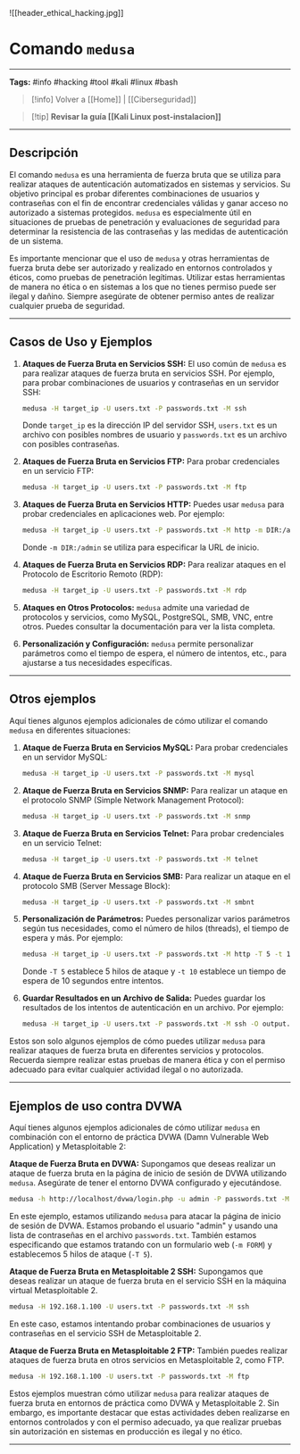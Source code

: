 ![[header_ethical_hacking.jpg]]
# Comando `medusa`

---
**Tags:** #info #hacking #tool #kali #linux #bash

> [!info] Volver a [[Home]] | [[Ciberseguridad]] 

>[!tip] **Revisar la guía [[Kali Linux post-instalacion]]**

---

## Descripción

El comando `medusa` es una herramienta de fuerza bruta que se utiliza para realizar ataques de autenticación automatizados en sistemas y servicios. Su objetivo principal es probar diferentes combinaciones de usuarios y contraseñas con el fin de encontrar credenciales válidas y ganar acceso no autorizado a sistemas protegidos. `medusa` es especialmente útil en situaciones de pruebas de penetración y evaluaciones de seguridad para determinar la resistencia de las contraseñas y las medidas de autenticación de un sistema.

Es importante mencionar que el uso de `medusa` y otras herramientas de fuerza bruta debe ser autorizado y realizado en entornos controlados y éticos, como pruebas de penetración legítimas. Utilizar estas herramientas de manera no ética o en sistemas a los que no tienes permiso puede ser ilegal y dañino. Siempre asegúrate de obtener permiso antes de realizar cualquier prueba de seguridad.

---
## Casos de Uso y Ejemplos

1. **Ataques de Fuerza Bruta en Servicios SSH:**
   El uso común de `medusa` es para realizar ataques de fuerza bruta en servicios SSH. Por ejemplo, para probar combinaciones de usuarios y contraseñas en un servidor SSH:

   ```bash
   medusa -H target_ip -U users.txt -P passwords.txt -M ssh
   ```

   Donde `target_ip` es la dirección IP del servidor SSH, `users.txt` es un archivo con posibles nombres de usuario y `passwords.txt` es un archivo con posibles contraseñas.

2. **Ataques de Fuerza Bruta en Servicios FTP:**
   Para probar credenciales en un servicio FTP:

   ```bash
   medusa -H target_ip -U users.txt -P passwords.txt -M ftp
   ```

3. **Ataques de Fuerza Bruta en Servicios HTTP:**
   Puedes usar `medusa` para probar credenciales en aplicaciones web. Por ejemplo:

   ```bash
   medusa -H target_ip -U users.txt -P passwords.txt -M http -m DIR:/admin
   ```

   Donde `-m DIR:/admin` se utiliza para especificar la URL de inicio.

4. **Ataques de Fuerza Bruta en Servicios RDP:**
   Para realizar ataques en el Protocolo de Escritorio Remoto (RDP):

   ```bash
   medusa -H target_ip -U users.txt -P passwords.txt -M rdp
   ```

5. **Ataques en Otros Protocolos:**
   `medusa` admite una variedad de protocolos y servicios, como MySQL, PostgreSQL, SMB, VNC, entre otros. Puedes consultar la documentación para ver la lista completa.

6. **Personalización y Configuración:**
   `medusa` permite personalizar parámetros como el tiempo de espera, el número de intentos, etc., para ajustarse a tus necesidades específicas.

---
## Otros ejemplos

Aquí tienes algunos ejemplos adicionales de cómo utilizar el comando `medusa` en diferentes situaciones:

1. **Ataque de Fuerza Bruta en Servicios MySQL:**
   Para probar credenciales en un servidor MySQL:

   ```bash
   medusa -H target_ip -U users.txt -P passwords.txt -M mysql
   ```

2. **Ataque de Fuerza Bruta en Servicios SNMP:**
   Para realizar un ataque en el protocolo SNMP (Simple Network Management Protocol):

   ```bash
   medusa -H target_ip -U users.txt -P passwords.txt -M snmp
   ```

3. **Ataque de Fuerza Bruta en Servicios Telnet:**
   Para probar credenciales en un servicio Telnet:

   ```bash
   medusa -H target_ip -U users.txt -P passwords.txt -M telnet
   ```

4. **Ataque de Fuerza Bruta en Servicios SMB:**
   Para realizar un ataque en el protocolo SMB (Server Message Block):

   ```bash
   medusa -H target_ip -U users.txt -P passwords.txt -M smbnt
   ```

5. **Personalización de Parámetros:**
   Puedes personalizar varios parámetros según tus necesidades, como el número de hilos (threads), el tiempo de espera y más. Por ejemplo:

   ```bash
   medusa -H target_ip -U users.txt -P passwords.txt -M http -T 5 -t 10
   ```

   Donde `-T 5` establece 5 hilos de ataque y `-t 10` establece un tiempo de espera de 10 segundos entre intentos.

6. **Guardar Resultados en un Archivo de Salida:**
   Puedes guardar los resultados de los intentos de autenticación en un archivo. Por ejemplo:

   ```bash
   medusa -H target_ip -U users.txt -P passwords.txt -M ssh -O output.txt
   ```

Estos son solo algunos ejemplos de cómo puedes utilizar `medusa` para realizar ataques de fuerza bruta en diferentes servicios y protocolos. Recuerda siempre realizar estas pruebas de manera ética y con el permiso adecuado para evitar cualquier actividad ilegal o no autorizada.

---
## Ejemplos de uso contra DVWA

Aquí tienes algunos ejemplos adicionales de cómo utilizar `medusa` en combinación con el entorno de práctica DVWA (Damn Vulnerable Web Application) y Metasploitable 2:

**Ataque de Fuerza Bruta en DVWA:**
Supongamos que deseas realizar un ataque de fuerza bruta en la página de inicio de sesión de DVWA utilizando `medusa`. Asegúrate de tener el entorno DVWA configurado y ejecutándose.

```bash
medusa -h http://localhost/dvwa/login.php -u admin -P passwords.txt -M http -m FORM -T 5
```

En este ejemplo, estamos utilizando `medusa` para atacar la página de inicio de sesión de DVWA. Estamos probando el usuario "admin" y usando una lista de contraseñas en el archivo `passwords.txt`. También estamos especificando que estamos tratando con un formulario web (`-m FORM`) y establecemos 5 hilos de ataque (`-T 5`).

**Ataque de Fuerza Bruta en Metasploitable 2 SSH:**
Supongamos que deseas realizar un ataque de fuerza bruta en el servicio SSH en la máquina virtual Metasploitable 2.

```bash
medusa -H 192.168.1.100 -U users.txt -P passwords.txt -M ssh
```

En este caso, estamos intentando probar combinaciones de usuarios y contraseñas en el servicio SSH de Metasploitable 2.

**Ataque de Fuerza Bruta en Metasploitable 2 FTP:**
También puedes realizar ataques de fuerza bruta en otros servicios en Metasploitable 2, como FTP.

```bash
medusa -H 192.168.1.100 -U users.txt -P passwords.txt -M ftp
```

Estos ejemplos muestran cómo utilizar `medusa` para realizar ataques de fuerza bruta en entornos de práctica como DVWA y Metasploitable 2. Sin embargo, es importante destacar que estas actividades deben realizarse en entornos controlados y con el permiso adecuado, ya que realizar pruebas sin autorización en sistemas en producción es ilegal y no ético.

---
